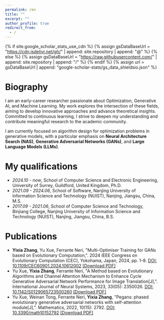 ```yaml
---
permalink: /en
title: ""
excerpt: ""
author_profile: true
redirect_from: 
  - /
---
```


{% if site.google_scholar_stats_use_cdn %}
{% assign gsDataBaseUrl = "https://cdn.jsdelivr.net/gh/" | append: site.repository | append: "@" %}
{% else %}
{% assign gsDataBaseUrl = "https://raw.githubusercontent.com/" | append: site.repository | append: "/" %}
{% endif %}
{% assign url = gsDataBaseUrl | append: "google-scholar-stats/gs_data_shieldsio.json" %}

<style>
.tag {
    background-color: #FFD88E; /* 淡橘红色背景 */
    color: black; /* 黑色字体 */
    padding: 3px 6px; /* 更小的内边距 */
    border-radius: 10px; /* 圆角 */
    font-size: 12px; /* 更小的字体大小 */
    display: inline-block; /* 允许在文本后方 */
    margin-left: 5px; /* 标签与文本之间的间距 */
}

.tagh {
    background-color: #FFB9A2; /* 淡橘红色背景 */
    color: black; /* 黑色字体 */
    padding: 3px 6px; /* 更小的内边距 */
    border-radius: 10px; /* 圆角 */
    font-size: 12px; /* 更小的字体大小 */
    display: inline-block; /* 允许在文本后方 */
    margin-left: 5px; /* 标签与文本之间的间距 */
}
</style>

<span class='anchor' id='Biography'></span>
# Biography

I am an early-career researcher passionate about Optimization, Generative AI, and Machine Learning. My work explores the intersection of these fields, aiming to develop innovative approaches and advance theoretical insights. Committed to continuous learning, I strive to deepen my understanding and contribute meaningful research to the academic community.

I am currently focused on algorithm design for optimization problems in generative models, with a particular emphasis on **Neural Architecture Search (NAS)**, **Generative Adversarial Networks (GANs)**, and **Large Language Models (LLMs)**.

<span class='anchor' id='My qualifications'></span>
# My qualifications
- *2024.10 - now*, School of Computer Science and Electronic Engineering, University of Surrey, Guildford, United Kingdom, Ph.D.
- *2021.09 - 2024.06*, School of Software, Nanjing University of Information Science and Technology (NUIST), Nanjing, Jiangsu, China, M.S.
- *2017.09 - 2021.06*, School of Computer Science and Technology, Binjiang College, Nanjing University of Information Science and Technology (NUIST), Nanjing, Jiangsu, China, B.S.


# Publications
- **Yixia Zhang**, Yu Xue, Ferrante Neri, "Multi-Optimiser Training for GANs based on Evolutionary Computation,". 2024 IEEE Congress on Evolutionary Computation (CEC), Yokohama, Japan, 2024, pp. 1-8. [DOI: 10.1109/CEC60901.2024.10612002](https://doi.org/10.1109/CEC60901.2024.10612002) [[Download PDF]](https://ieeexplore.ieee.org/abstract/document/10612002)
- Yu Xue, **Yixia Zhang**, Ferrante Neri, "A Method based on Evolutionary Algorithms and Channel Attention Mechanism to Enhance Cycle Generative Adversarial Network Performance for Image Translation[J],". International Journal of Neural Systems, 2023, 33(05): 2350026. [DOI: 10.1142/S0129065723500260](https://doi.org/10.1142/S0129065723500260) [[Download PDF]](https://www.worldscientific.com/doi/abs/10.1142/S0129065723500260)
- Yu Xue, Weinan Tong, Ferrante Neri, **Yixia Zhang**, "Pegans: phased evolutionary generative adversarial networks with self-attention module[J],". Mathematics, 2022, 10(15): 2792. [DOI: 10.3390/math10152792](https://doi.org/10.3390/math10152792) [[Download PDF]](https://www.mdpi.com/2227-7390/10/15/2792)
